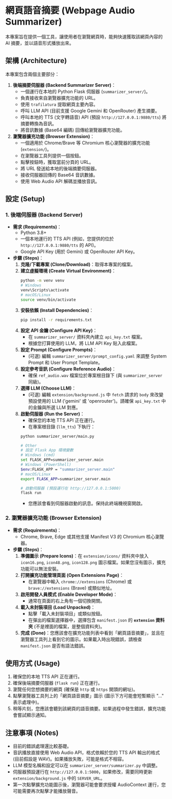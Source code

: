 # 網頁語音摘要 (Webpage Audio Summarizer)

本專案旨在提供一個工具，讓使用者在瀏覽網頁時，能夠快速獲取該網頁內容的 AI 摘要，並以語音形式播放出來。

## 架構 (Architecture)

本專案包含兩個主要部分：

1.  **後端摘要伺服器 (Backend Summarizer Server)**：
    *   一個運行在本地的 Python Flask 伺服器 (`summarizer_server/`)。
    *   負責接收來自瀏覽器擴充功能的 URL。
    *   使用 `trafilatura` 提取網頁主要內容。
    *   呼叫 LLM API (目前支援 Google Gemini 和 OpenRouter) 產生摘要。
    *   呼叫本地的 TTS (文字轉語音) API (預設 `http://127.0.0.1:9880/tts`) 將摘要轉換為音訊。
    *   將音訊數據 (Base64 編碼) 回傳給瀏覽器擴充功能。
2.  **瀏覽器擴充功能 (Browser Extension)**：
    *   一個適用於 Chrome/Brave 等 Chromium 核心瀏覽器的擴充功能 (`extension/`)。
    *   在瀏覽器工具列提供一個按鈕。
    *   點擊按鈕時，獲取當前分頁的 URL。
    *   將 URL 發送給本地的後端摘要伺服器。
    *   接收伺服器回傳的 Base64 音訊數據。
    *   使用 Web Audio API 解碼並播放音訊。

## 設定 (Setup)

### 1. 後端伺服器 (Backend Server)

*   **需求 (Requirements)**：
    *   Python 3.8+
    *   一個本地運行的 TTS API (例如，您提供的位於 `http://127.0.0.1:9880/tts` 的 API)。
    *   Google API Key (用於 Gemini) 或 OpenRouter API Key。
*   **步驟 (Steps)**：
    1.  **克隆/下載專案 (Clone/Download)**：取得本專案的檔案。
    2.  **建立虛擬環境 (Create Virtual Environment)**：
        ```bash
        python -m venv venv
        # Windows
        venv\Scripts\activate
        # macOS/Linux
        source venv/bin/activate
        ```
    3.  **安裝依賴 (Install Dependencies)**：
        ```bash
        pip install -r requirements.txt
        ```
    4.  **設定 API 金鑰 (Configure API Key)**：
        *   在 `summarizer_server/` 資料夾內建立 `api_key.txt` 檔案。
        *   根據您打算使用的 LLM，將 LLM API Key 貼入此檔案。
    5.  **設定 Prompt (Configure Prompts)**：
        *   (可選) 編輯 `summarizer_server/prompt_config.yaml` 來調整 System Prompt 和 User Prompt Template。
    6.  **設定參考音訊 (Configure Reference Audio)**：
        *   確保 `ref_audio.wav` 檔案位於專案根目錄下 (與 `summarizer_server` 同級)。
    7.  **選擇 LLM (Choose LLM)**：
        *   (可選) 編輯 `extension/background.js` 中 `fetch` 請求的 `body` 來改變預設使用的 LLM ('gemini' 或 'openrouter')。請確保 `api_key.txt` 中的金鑰與所選 LLM 對應。
    8.  **啟動伺服器 (Run the Server)**：
        *   確保您的本地 TTS API 正在運行。
        *   在專案根目錄 (`llm_tts`) 下執行：
          ```bash
          python summarizer_server/main.py

          # Other
          # 設定 Flask App 環境變數
          # Windows (cmd)
          set FLASK_APP=summarizer_server.main
          # Windows (PowerShell)
          $env:FLASK_APP = "summarizer_server.main"
          # macOS/Linux
          export FLASK_APP=summarizer_server.main

          # 啟動伺服器 (預設運行在 http://127.0.0.1:5000)
          flask run
          ```
        *   您應該會看到伺服器啟動的訊息。保持此終端機視窗開啟。

### 2. 瀏覽器擴充功能 (Browser Extension)

*   **需求 (Requirements)**：
    *   Chrome, Brave, Edge 或其他支援 Manifest V3 的 Chromium 核心瀏覽器。
*   **步驟 (Steps)**：
    1.  **準備圖示 (Prepare Icons)**：在 `extension/icons/` 資料夾中放入 `icon16.png`, `icon48.png`, `icon128.png` 圖示檔案。如果您沒有圖示，擴充功能可以無法安裝。
    2.  **打開擴充功能管理頁面 (Open Extensions Page)**：
        *   在瀏覽器中輸入 `chrome://extensions` (Chrome) 或 `brave://extensions` (Brave) 或類似地址。
    3.  **啟用開發人員模式 (Enable Developer Mode)**：
        *   通常在頁面的右上角有一個切換開關。
    4.  **載入未封裝項目 (Load Unpacked)**：
        *   點擊「載入未封裝項目」或類似按鈕。
        *   在彈出的檔案選擇器中，選擇包含 `manifest.json` 的 **`extension` 資料夾** (不是裡面的檔案，是整個資料夾)。
    5.  **完成 (Done)**：您應該會在擴充功能列表中看到「網頁語音摘要」，並且在瀏覽器工具列上看到它的圖示。如果載入時出現錯誤，請檢查 `manifest.json` 是否有語法錯誤。

## 使用方式 (Usage)

1.  確保您的本地 TTS API 正在運行。
2.  確保後端摘要伺服器 (`flask run`) 正在運行。
3.  瀏覽任何您想摘要的網頁 (確保是 `http` 或 `https` 開頭的網址)。
4.  點擊瀏覽器工具列上的「網頁語音摘要」圖示 (圖示下方可能會短暫顯示 "..." 表示處理中)。
5.  稍等片刻，您應該會聽到該網頁的語音摘要。如果過程中發生錯誤，擴充功能會嘗試顯示通知。

## 注意事項 (Notes)

*   目前的錯誤處理還比較基礎。
*   音訊播放直接使用 Web Audio API，格式依賴於您的 TTS API 輸出的格式 (目前假設是 WAV)。如果播放失敗，可能是格式不相容。
*   LLM 模型名稱和設定可以在 `summarizer_server/summarizer.py` 中調整。
*   伺服器預設運行在 `http://127.0.0.1:5000`，如果修改，需要同時更新 `extension/background.js` 中的 `SERVER_URL`。
*   第一次點擊擴充功能圖示後，瀏覽器可能會要求授權 AudioContext 運行，您可能需要再次點擊才能播放聲音。